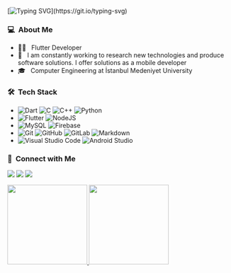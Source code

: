 [![Typing SVG](https://readme-typing-svg.herokuapp.com?size=25&duration=2000&color=07A6F7&vCenter=true&multiline=true&width=350&height=80&lines=Hi%2C+I+am+Bilal+Özcan.;I+am+Mobile+Developer.)](https://git.io/typing-svg)
<h3> 💻 &nbsp;About Me </h3>

- 👨‍💻 &nbsp; Flutter Developer
- 🤔 &nbsp; I am constantly working to research new technologies and produce software solutions. I offer solutions as a mobile developer
- 🎓 &nbsp; Computer Engineering at İstanbul Medeniyet University


<h3> 🛠 &nbsp;Tech Stack</h3>

-
	![Dart](https://img.shields.io/badge/dart-%230175C2.svg?style=for-the-badge&logo=dart&logoColor=white)
  ![C](https://img.shields.io/badge/c-%2300599C.svg?style=for-the-badge&logo=c&logoColor=white)
  ![C++](https://img.shields.io/badge/c++-%2300599C.svg?style=for-the-badge&logo=c%2B%2B&logoColor=white)
  ![Python](https://img.shields.io/badge/python-3670A0?style=for-the-badge&logo=python&logoColor=ffdd54)
-
  ![Flutter](https://img.shields.io/badge/Flutter-%2302569B.svg?style=for-the-badge&logo=Flutter&logoColor=white)
  ![NodeJS](https://img.shields.io/badge/node.js-6DA55F?style=for-the-badge&logo=node.js&logoColor=white)
-
  ![MySQL](https://img.shields.io/badge/mysql-%2300f.svg?style=for-the-badge&logo=mysql&logoColor=white)
  ![Firebase](https://img.shields.io/badge/firebase-%23039BE5.svg?style=for-the-badge&logo=firebase)
-
  ![Git](https://img.shields.io/badge/git-%23F05033.svg?style=for-the-badge&logo=git&logoColor=white)
  ![GitHub](https://img.shields.io/badge/github-%23121011.svg?style=for-the-badge&logo=github&logoColor=white)
  ![GitLab](https://img.shields.io/badge/gitlab-%23181717.svg?style=for-the-badge&logo=gitlab&logoColor=white)
  ![Markdown](https://img.shields.io/badge/markdown-%23000000.svg?style=for-the-badge&logo=markdown&logoColor=white)
-
  ![Visual Studio Code](https://img.shields.io/badge/Visual%20Studio%20Code-0078d7.svg?style=for-the-badge&logo=visual-studio-code&logoColor=white)
  ![Android Studio](https://img.shields.io/badge/Android%20Studio-3DDC84.svg?style=for-the-badge&logo=android-studio&logoColor=white)

<h3> 🤝 &nbsp;Connect with Me </h3>

<a href="https://www.linkedin.com/in/bilalozcan"><img src="https://img.shields.io/badge/linkedin-%230077B5.svg?style=for-the-badge&logo=linkedin&logoColor=white"/></a>
<a href="https://twitter.com/bilalzcn15"><img src="https://img.shields.io/badge/Twitter-%231DA1F2.svg?style=for-the-badge&logo=Twitter&logoColor=white"/></a>
<a href="mailto:bilalozcan015@gmail.com"><img src="https://img.shields.io/badge/Gmail-D14836?style=for-the-badge&logo=gmail&logoColor=white"/></a>

<p>
<a href="https://github.com/AVS1508">
  <img height="180em" src="https://github-readme-stats.vercel.app/api?username=bilalozcan&show_icons=true&theme=radical" />
  <img height="180em" src="https://github-readme-stats-eight-theta.vercel.app/api/top-langs/?username=bilalozcan&theme=radical&layout=compact&exclude_lang=java+r" />
</a>
</p>
